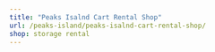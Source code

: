 ```yaml
---
title: "Peaks Isalnd Cart Rental Shop"
url: /peaks-island/peaks-isalnd-cart-rental-shop/
shop: storage rental
---
```

